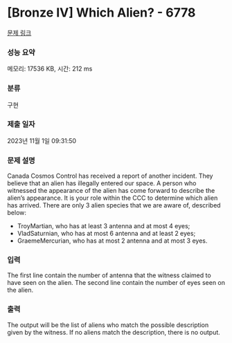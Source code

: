# [Bronze IV] Which Alien? - 6778 

[문제 링크](https://www.acmicpc.net/problem/6778) 

### 성능 요약

메모리: 17536 KB, 시간: 212 ms

### 분류

구현

### 제출 일자

2023년 11월 1일 09:31:50

### 문제 설명

<p>Canada Cosmos Control has received a report of another incident. They believe that an alien has illegally entered our space. A person who witnessed the appearance of the alien has come forward to describe the alien’s appearance. It is your role within the CCC to determine which alien has arrived. There are only 3 alien species that we are aware of, described below:</p>

<ul>
	<li>TroyMartian, who has at least 3 antenna and at most 4 eyes;</li>
	<li>VladSaturnian, who has at most 6 antenna and at least 2 eyes;</li>
	<li>GraemeMercurian, who has at most 2 antenna and at most 3 eyes.</li>
</ul>

### 입력 

 <p>The first line contain the number of antenna that the witness claimed to have seen on the alien. The second line contain the number of eyes seen on the alien.</p>

### 출력 

 <p>The output will be the list of aliens who match the possible description given by the witness. If no aliens match the description, there is no output.</p>


